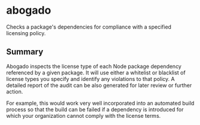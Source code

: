 # abogado
Checks a package's dependencies for compliance with a specified licensing policy.

## Summary
Abogado inspects the license type of each Node package dependency referenced by a given package.  It will use either a whitelist or blacklist of license types you specify and identify any violations to that policy.  A detailed report of the audit can be also generated for later review or further action.

For example, this would work very well incorporated into an automated build process so that the build can be failed if a dependency is introduced for which your organization cannot comply with the license terms.
